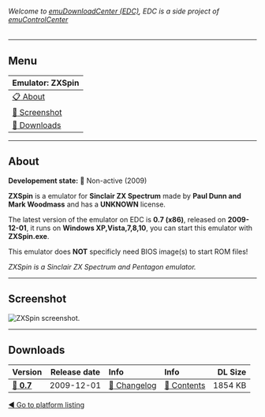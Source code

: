 ###### Welcome to [emuDownloadCenter (EDC)](https://github.com/PhoenixInteractiveNL/emuDownloadCenter/wiki/), EDC is a side project of [emuControlCenter](https://github.com/PhoenixInteractiveNL/emuControlCenter/wiki/)
***
## Menu
| **Emulator: ZXSpin** |
|:---------|
| [:clipboard: About](#about) |
| [:sunrise: Screenshot](#screenshot) |
| [:floppy_disk: Downloads](#downloads) |
***
## About
**Developement state:** :red_circle: Non-active (2009)

**ZXSpin** is a emulator for **Sinclair ZX Spectrum** made by **Paul Dunn and Mark Woodmass** and has a **UNKNOWN** license.

The latest version of the emulator on EDC is **0.7 (x86)**, released on **2009-12-01**, it runs on **Windows XP,Vista,7,8,10**, you can start this emulator with **ZXSpin.exe**.

This emulator does **NOT** specificly need BIOS image(s) to start ROM files!

_ZXSpin is a Sinclair ZX Spectrum and Pentagon emulator._
***
## Screenshot
![](https://raw.githubusercontent.com/PhoenixInteractiveNL/emuDownloadCenter/master/hooks/zxspin/emulator_screenshot_01.jpg "ZXSpin screenshot.")
***
## Downloads
| Version  | Release date  | Info       | Info       | DL Size    |
|:---------|:-------------:|:-----------|:-----------|-----------:|
| [:floppy_disk: **0.7**](https://github.com/PhoenixInteractiveNL/edc-repo0006/raw/master/zxspin/0.7.7z) | 2009-12-01 | [:page_facing_up: Changelog](https://github.com/PhoenixInteractiveNL/edc-repo0006/blob/master/zxspin/0.7_changelog.txt) | [:mag_right: Contents](https://github.com/PhoenixInteractiveNL/edc-repo0006/blob/master/zxspin/0.7_contents.txt) | 1854 KB |

[:arrow_backward: Go to platform listing](https://github.com/PhoenixInteractiveNL/emuDownloadCenter/wiki/EDC-Platform-List)
